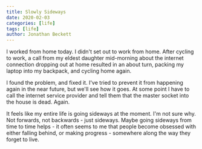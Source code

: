 ```yaml
---
title: Slowly Sideways
date: 2020-02-03
categories: [life]
tags: [life]
author: Jonathan Beckett
---
```


I worked from home today. I didn't set out to work from home. After cycling to work, a call from my eldest daughter mid-morning about the internet connection dropping out at home resulted in an about turn, packing my laptop into my backpack, and cycling home again.

I found the problem, and fixed it. I've tried to prevent it from happening again in the near future, but we'll see how it goes. At some point I have to call the internet service provider and tell them that the master socket into the house is dead. Again.

It feels like my entire life is going sideways at the moment. I'm not sure why. Not forwards, not backwards - just sideways. Maybe going sideways from time to time helps - it often seems to me that people become obsessed with either falling behind, or making progress - somewhere along the way they forget to live.